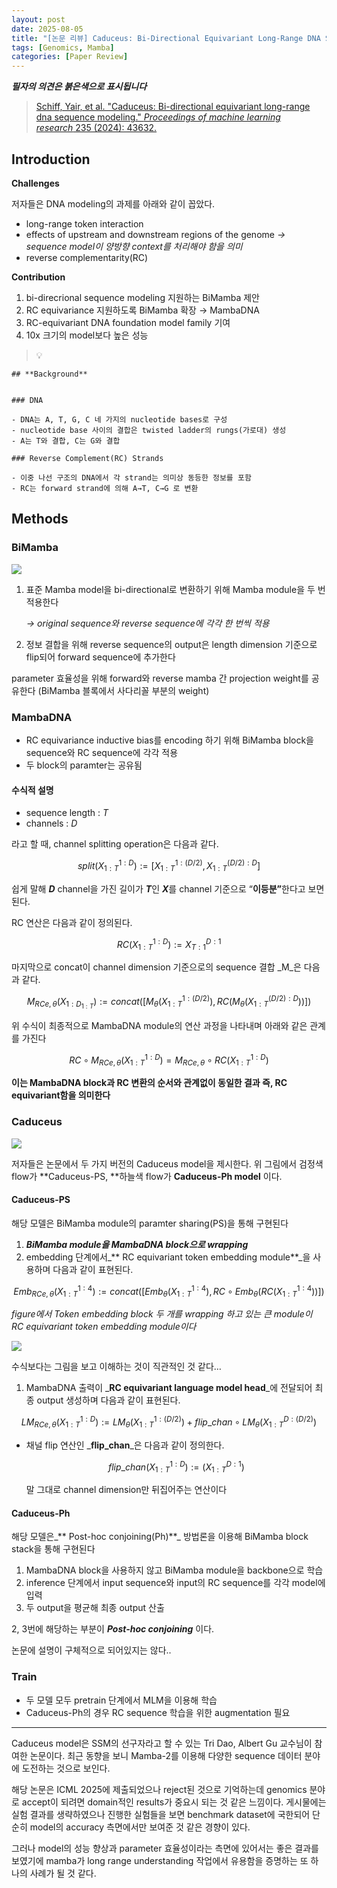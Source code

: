 ```yaml
---
layout: post
date: 2025-08-05
title: "[논문 리뷰] Caduceus: Bi-Directional Equivariant Long-Range DNA Sequence Modeling"
tags: [Genomics, Mamba]
categories: [Paper Review]
---
```


<span class="notion-red">_**필자의 의견은 붉은색으로 표시됩니다**_</span>


> [Schiff, Yair, et al. "Caduceus: Bi-directional equivariant long-range dna sequence modeling." ](https://pmc.ncbi.nlm.nih.gov/articles/PMC12189541/)[_Proceedings of machine learning research_](https://pmc.ncbi.nlm.nih.gov/articles/PMC12189541/)[ 235 (2024): 43632.](https://pmc.ncbi.nlm.nih.gov/articles/PMC12189541/)



## Introduction


**Challenges**


저자들은 DNA modeling의 과제를 아래와 같이 꼽았다.

- long-range token interaction
- effects of upstream and downstream regions of the genome 
_→ sequence model이 양방향 context를 처리해야 함을 의미_
- reverse complementarity(RC)

**Contribution**

1. bi-direcrional sequence modeling 지원하는 BiMamba 제안
1. RC equivariance 지원하도록 BiMamba 확장 → MambaDNA
1. RC-equivariant DNA foundation model family 기여
1. 10x 크기의 model보다 높은 성능

> 💡 


	## **Background**


	### DNA

	- DNA는 A, T, G, C 네 가지의 nucleotide bases로 구성
	- nucleotide base 사이의 결합은 twisted ladder의 rungs(가로대) 생성
	- A는 T와 결합, C는 G와 결합

	### Reverse Complement(RC) Strands

	- 이중 나선 구조의 DNA에서 각 strand는 의미상 동등한 정보를 포함
	- RC는 forward strand에 의해 A→T, C→G 로 변환


## Methods



### BiMamba


![](https://prod-files-secure.s3.us-west-2.amazonaws.com/542b861c-36a8-4051-84e5-8804b6728dba/2c247d59-7815-4980-99f0-8f0d21f445a7/image.png?X-Amz-Algorithm=AWS4-HMAC-SHA256&X-Amz-Content-Sha256=UNSIGNED-PAYLOAD&X-Amz-Credential=ASIAZI2LB466ZDXXWSLQ%2F20250824%2Fus-west-2%2Fs3%2Faws4_request&X-Amz-Date=20250824T061142Z&X-Amz-Expires=3600&X-Amz-Security-Token=IQoJb3JpZ2luX2VjEOT%2F%2F%2F%2F%2F%2F%2F%2F%2F%2FwEaCXVzLXdlc3QtMiJGMEQCIEk88z1K37DbB9e27KmgUYLI4QDgeqbZCsORutjLFswJAiAKZvnh0dfQGp7UF9py2007guXudI89nI%2BLBGuOla6RuSr%2FAwg9EAAaDDYzNzQyMzE4MzgwNSIMZcGmKRMCJz5Fh44%2FKtwDCpwv7oAbF909IykI4mmTTL9fhKmcfr%2BHHwh9f96gDih6k%2BF3%2BOtkcvJpoLiU0uNxMIbrxzzFk%2FfzB%2BFmH3OHN3bbPfTx0rrmyOccxNOaAaQIkmtZNfCnJ2gHNu1ovurkgGjzmKk8F94D8WlsfqPun2CtCVzLZS1lTYPsOaITmxt42kfCIUj1oh2fMu2xFKY8oBV6U2ZxRE7KGvOg6wM%2BvErmAJQH6%2FgRDPcZEZvRRfMNgYEk4F5MDjjE%2Fk3Wgh0ry2%2FYKmSpTY7wovW1gKqnkdkR14AF%2BSJR%2Bz2XCDMokXmF29IBD0O%2FZAQzwerXOd%2BZDGDRPfj03yUvDynDVORa9uLdO2lDDwyRz13f%2F%2BrKHurNZtw8n2G1g4hj4KYG9cUWecto9SfSqiNjtXA%2BBBqy5016xVkHMGjz2zr5pqdQVLZAvWp%2FdjZ%2FDSvw7laXcrptNDVFqYSdKmRiIMrHHrt7NXP%2BCMdKXGSXQRwHt6T8vTMWWcGOmJGaT4%2F6z6YBaoX6ptuLr1NGuE9rPaZxm6fit2j2wGTQjKPx4Q%2FAUr3ic1yqwwaOrla3eA73tJViyqNo%2FcWFcZQi042IygkREpaq3QMpqjyCODUC7Clt%2FPbxmv0FlFab8ZDLFcwz4Jkw%2FJqqxQY6pgEXPigCsiHY4hsCMe7a%2Fn%2BznRoFRMPsh9Y%2FIOjYwCjYBTSTFlA8zYZxgmvXcFhVr7R%2B3OXSlkpkRUi5%2B%2FjBVxwPvpCWYhszaNc33KzS%2FsLrrknE1jc7qbMAzKx6%2FMOHmfpJNbNYiNv9OJLnX48hQr8g01iGw0kvrgqaMxCmGf8PM186IoDYcMIw6R3oGjtzwlVX%2Fhwvs6NueuSsns0L2Nkjm1rfgPPY&X-Amz-Signature=bc9e75ee8cc4a71ede42df68e35022c3342f7f3bdf4f8e71bb30fb015f7f67f4&X-Amz-SignedHeaders=host&x-amz-checksum-mode=ENABLED&x-id=GetObject)

1. 표준 Mamba model을 bi-directional로 변환하기 위해 Mamba module을 두 번 적용한다

	_→ original sequence와 reverse sequence에 각각 한 번씩 적용_

1. 정보 결합을 위해 reverse sequence의 output은 length dimension 기준으로 flip되어 forward sequence에 추가한다

parameter 효율성을 위해 forward와 reverse mamba 간 projection weight를 공유한다 (BiMamba 블록에서 사다리꼴 부분의 weight)



### MambaDNA

- RC equivariance inductive bias를 encoding 하기 위해 BiMamba block을 sequence와 RC sequence에 각각 적용
- 두 block의 paramter는 공유됨


#### 수식적 설명

- sequence length : _T_
- channels : _D_

라고 할 때,  channel splitting operation은 다음과 같다.


$$
split(X^{1:D}_{1:T}):=[X^{1:(D/2)}_{1:T},X^{(D/2):D}_{1:T}]
$$


<span class="notion-red">쉽게 말해 </span><span class="notion-red">_**D**_</span><span class="notion-red"> channel을 가진 길이가 </span><span class="notion-red">_**T**_</span><span class="notion-red">인 </span><span class="notion-red">_**X**_</span><span class="notion-red">를 channel 기준으로 “</span><span class="notion-red">**이등분”**</span><span class="notion-red">한다고 보면 된다.</span>


RC 연산은 다음과 같이 정의된다.


$$
RC(X^{1:D}_{1:T}):=X^{D:1}_{T:1}
$$


마지막으로 concat이 channel dimension 기준으로의 sequence 결합 _M_은 다음과 같다.


$$
M_{RCe,\theta}(X_{1:D_{1:T}}):=concat([M_{\theta}(X^{1:(D/2)}_{1:T}),RC(M_{\theta}(X^{(D/2):D}_{1:T}))])
$$


위 수식이 최종적으로 MambaDNA module의 연산 과정을 나타내며 아래와 같은 관계를 가진다


$$
RC\circ M_{RCe,\theta}(X^{1:D}_{1:T}) = M_{RCe,\theta} \circ RC(X^{1:D}_{1:T})
$$


**이는 MambaDNA block과 RC 변환의 순서와 관계없이 동일한 결과 즉, RC equivariant함을 의미한다**



### Caduceus


![](https://prod-files-secure.s3.us-west-2.amazonaws.com/542b861c-36a8-4051-84e5-8804b6728dba/f94a60d7-8145-473b-aef9-7c68d3ec604a/image.png?X-Amz-Algorithm=AWS4-HMAC-SHA256&X-Amz-Content-Sha256=UNSIGNED-PAYLOAD&X-Amz-Credential=ASIAZI2LB466ZDXXWSLQ%2F20250824%2Fus-west-2%2Fs3%2Faws4_request&X-Amz-Date=20250824T061142Z&X-Amz-Expires=3600&X-Amz-Security-Token=IQoJb3JpZ2luX2VjEOT%2F%2F%2F%2F%2F%2F%2F%2F%2F%2FwEaCXVzLXdlc3QtMiJGMEQCIEk88z1K37DbB9e27KmgUYLI4QDgeqbZCsORutjLFswJAiAKZvnh0dfQGp7UF9py2007guXudI89nI%2BLBGuOla6RuSr%2FAwg9EAAaDDYzNzQyMzE4MzgwNSIMZcGmKRMCJz5Fh44%2FKtwDCpwv7oAbF909IykI4mmTTL9fhKmcfr%2BHHwh9f96gDih6k%2BF3%2BOtkcvJpoLiU0uNxMIbrxzzFk%2FfzB%2BFmH3OHN3bbPfTx0rrmyOccxNOaAaQIkmtZNfCnJ2gHNu1ovurkgGjzmKk8F94D8WlsfqPun2CtCVzLZS1lTYPsOaITmxt42kfCIUj1oh2fMu2xFKY8oBV6U2ZxRE7KGvOg6wM%2BvErmAJQH6%2FgRDPcZEZvRRfMNgYEk4F5MDjjE%2Fk3Wgh0ry2%2FYKmSpTY7wovW1gKqnkdkR14AF%2BSJR%2Bz2XCDMokXmF29IBD0O%2FZAQzwerXOd%2BZDGDRPfj03yUvDynDVORa9uLdO2lDDwyRz13f%2F%2BrKHurNZtw8n2G1g4hj4KYG9cUWecto9SfSqiNjtXA%2BBBqy5016xVkHMGjz2zr5pqdQVLZAvWp%2FdjZ%2FDSvw7laXcrptNDVFqYSdKmRiIMrHHrt7NXP%2BCMdKXGSXQRwHt6T8vTMWWcGOmJGaT4%2F6z6YBaoX6ptuLr1NGuE9rPaZxm6fit2j2wGTQjKPx4Q%2FAUr3ic1yqwwaOrla3eA73tJViyqNo%2FcWFcZQi042IygkREpaq3QMpqjyCODUC7Clt%2FPbxmv0FlFab8ZDLFcwz4Jkw%2FJqqxQY6pgEXPigCsiHY4hsCMe7a%2Fn%2BznRoFRMPsh9Y%2FIOjYwCjYBTSTFlA8zYZxgmvXcFhVr7R%2B3OXSlkpkRUi5%2B%2FjBVxwPvpCWYhszaNc33KzS%2FsLrrknE1jc7qbMAzKx6%2FMOHmfpJNbNYiNv9OJLnX48hQr8g01iGw0kvrgqaMxCmGf8PM186IoDYcMIw6R3oGjtzwlVX%2Fhwvs6NueuSsns0L2Nkjm1rfgPPY&X-Amz-Signature=5e3b76ec6199300c3e9c15c18eb8b9d7974526172529cd0bd5a1e6ed09c2a04c&X-Amz-SignedHeaders=host&x-amz-checksum-mode=ENABLED&x-id=GetObject)


저자들은 논문에서 두 가지 버전의 Caduceus model을 제시한다. 위 그림에서 검정색 flow가 **Caduceus-PS, **하늘색 flow가 **Caduceus-Ph model** 이다.



#### Caduceus-PS


해당 모델은 BiMamba module의 paramter sharing(PS)을 통해 구현된다

1. _**BiMamba module을 MambaDNA block으로 wrapping**_
1. embedding 단계에서_** RC equivariant token embedding module**_을 사용하며 다음과 같이 표현된다.

$$
Emb_{RCe,\theta}(X^{1:4}_{1:T}):=concat([Emb_{\theta}(X^{1:4}_{1:T}),RC \circ Emb_{\theta}(RC(X^{1:4}_{1:T}))])
$$


_figure에서 Token embedding block 두 개를 wrapping 하고 있는 큰 module이 RC equivariant token embedding module이다_


![](https://prod-files-secure.s3.us-west-2.amazonaws.com/542b861c-36a8-4051-84e5-8804b6728dba/b175e4da-71eb-4e91-8c23-a06dabe673c9/image.png?X-Amz-Algorithm=AWS4-HMAC-SHA256&X-Amz-Content-Sha256=UNSIGNED-PAYLOAD&X-Amz-Credential=ASIAZI2LB466ZDXXWSLQ%2F20250824%2Fus-west-2%2Fs3%2Faws4_request&X-Amz-Date=20250824T061142Z&X-Amz-Expires=3600&X-Amz-Security-Token=IQoJb3JpZ2luX2VjEOT%2F%2F%2F%2F%2F%2F%2F%2F%2F%2FwEaCXVzLXdlc3QtMiJGMEQCIEk88z1K37DbB9e27KmgUYLI4QDgeqbZCsORutjLFswJAiAKZvnh0dfQGp7UF9py2007guXudI89nI%2BLBGuOla6RuSr%2FAwg9EAAaDDYzNzQyMzE4MzgwNSIMZcGmKRMCJz5Fh44%2FKtwDCpwv7oAbF909IykI4mmTTL9fhKmcfr%2BHHwh9f96gDih6k%2BF3%2BOtkcvJpoLiU0uNxMIbrxzzFk%2FfzB%2BFmH3OHN3bbPfTx0rrmyOccxNOaAaQIkmtZNfCnJ2gHNu1ovurkgGjzmKk8F94D8WlsfqPun2CtCVzLZS1lTYPsOaITmxt42kfCIUj1oh2fMu2xFKY8oBV6U2ZxRE7KGvOg6wM%2BvErmAJQH6%2FgRDPcZEZvRRfMNgYEk4F5MDjjE%2Fk3Wgh0ry2%2FYKmSpTY7wovW1gKqnkdkR14AF%2BSJR%2Bz2XCDMokXmF29IBD0O%2FZAQzwerXOd%2BZDGDRPfj03yUvDynDVORa9uLdO2lDDwyRz13f%2F%2BrKHurNZtw8n2G1g4hj4KYG9cUWecto9SfSqiNjtXA%2BBBqy5016xVkHMGjz2zr5pqdQVLZAvWp%2FdjZ%2FDSvw7laXcrptNDVFqYSdKmRiIMrHHrt7NXP%2BCMdKXGSXQRwHt6T8vTMWWcGOmJGaT4%2F6z6YBaoX6ptuLr1NGuE9rPaZxm6fit2j2wGTQjKPx4Q%2FAUr3ic1yqwwaOrla3eA73tJViyqNo%2FcWFcZQi042IygkREpaq3QMpqjyCODUC7Clt%2FPbxmv0FlFab8ZDLFcwz4Jkw%2FJqqxQY6pgEXPigCsiHY4hsCMe7a%2Fn%2BznRoFRMPsh9Y%2FIOjYwCjYBTSTFlA8zYZxgmvXcFhVr7R%2B3OXSlkpkRUi5%2B%2FjBVxwPvpCWYhszaNc33KzS%2FsLrrknE1jc7qbMAzKx6%2FMOHmfpJNbNYiNv9OJLnX48hQr8g01iGw0kvrgqaMxCmGf8PM186IoDYcMIw6R3oGjtzwlVX%2Fhwvs6NueuSsns0L2Nkjm1rfgPPY&X-Amz-Signature=192353cee03aaef645821fc4510aa24e456dca1dc7b59bd9a8a7ce86a18178c7&X-Amz-SignedHeaders=host&x-amz-checksum-mode=ENABLED&x-id=GetObject)


<span class="notion-red">수식보다는 그림을 보고 이해하는 것이 직관적인 것 같다…</span>

1. MambaDNA 출력이 _**RC equivariant language model head**_에 전달되어 최종 output 생성하며 다음과 같이 표현된다.

$$
LM_{RCe,\theta}(X^{1:D}_{1:T}):= LM_{\theta}(X^{1:(D/2)}_{1:T})+flip\_chan\circ LM_{\theta}(X^{D:(D/2)}_{1:T})
$$

- 채널 flip 연산인 _**flip\_chan**_은 다음과 같이 정의한다.

	$$
	flip\_chan(X^{1:D}_{1:T}):=(X^{D:1}_{1:T})
	$$


	말 그대로 channel dimension만 뒤집어주는 연산이다



#### Caduceus-Ph


해당 모델은_** Post-hoc conjoining(Ph)**_ 방법론을 이용해 BiMamba block stack을 통해 구현된다

1. MambaDNA block을 사용하지 않고 BiMamba module을 backbone으로 학습
1. inference 단계에서 input sequence와 input의 RC sequence를 각각 model에 입력
1. 두 output을 평균해 최종 output 산출

2, 3번에 해당하는 부분이 _**Post-hoc conjoining**_ 이다.


<span class="notion-red">논문에 설명이 구체적으로 되어있지는 않다..</span>



### Train

- 두 모델 모두 pretrain 단계에서 MLM을 이용해 학습
- Caduceus-Ph의 경우 RC sequence 학습을 위한 augmentation 필요

---


<span class="notion-red">Caduceus model은 SSM의 선구자라고 할 수 있는 Tri Dao, Albert Gu 교수님이 참여한 논문이다. 최근 동향을 보니 Mamba-2를 이용해 다양한 sequence 데이터 분야에 도전하는 것으로 보인다.</span>


<span class="notion-red">해당 논문은 ICML 2025에 제출되었으나 reject된 것으로 기억하는데 genomics 분야로 accept이 되려면 domain적인 results가 중요시 되는 것 같은 느낌이다. 게시물에는 실험 결과를 생략하였으나 진행한 실험들을 보면 benchmark dataset에 국한되어 단순히 model의 accuracy 측면에서만 보여준 것 같은 경향이 있다.</span>


<span class="notion-red">그러나 model의 성능 향상과 parameter 효율성이라는 측면에 있어서는 좋은 결과를 보였기에 mamba가 long range understanding 작업에서 유용함을 증명하는 또 하나의 사례가 될 것 같다.</span>

